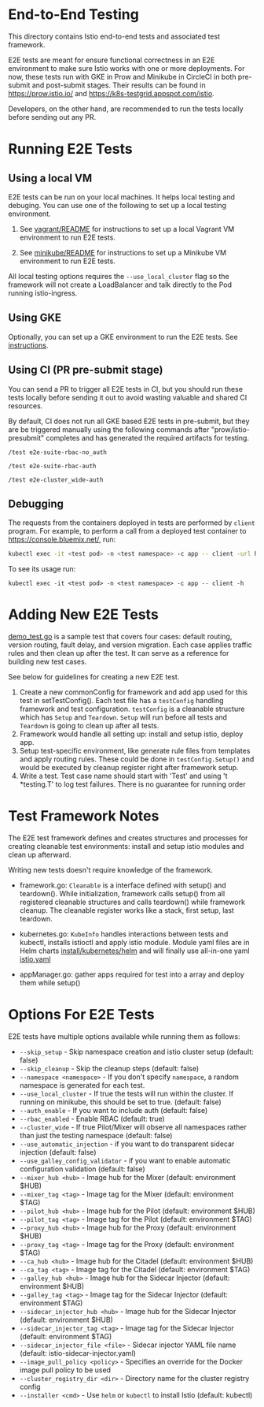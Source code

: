 # End-to-End Testing

This directory contains Istio end-to-end tests and associated test framework.

E2E tests are meant for ensure functional correctness in an E2E environment to make sure Istio works with one or more deployments. For now, these tests run with GKE in Prow and Minikube in CircleCI in both pre-submit and post-submit stages. Their results can be found in https://prow.istio.io/ and https://k8s-testgrid.appspot.com/istio.

Developers, on the other hand, are recommended to run the tests locally before sending out any PR.


# Running E2E Tests

## Using a local VM
E2E tests can be run on your local machines. It helps local testing and debuging. You can use one of the following to set up a local testing environment.

1. See [vagrant/README](local/vagrant/README.md) for instructions to set up a local Vagrant VM environment to run E2E tests.

2. See [minikube/README](local/minikube/README.md) for instructions to set up a Minikube VM environment to run E2E tests.

All local testing options requires the `--use_local_cluster` flag so the framework will not create a LoadBalancer and talk directly to the Pod running istio-ingress.


## Using GKE
Optionally, you can set up a GKE environment to run the E2E tests. See [instructions](UsingGKE.md).


## Using CI (PR pre-submit stage)
You can send a PR to trigger all E2E tests in CI, but you should run these tests locally before sending it out to avoid wasting valuable and shared CI resources.

By default, CI does not run all GKE based E2E tests in pre-submit, but they are be triggered manually using the following commands after "prow/istio-presubmit" completes and has generated the required artifacts for testing.

`/test e2e-suite-rbac-no_auth`

`/test e2e-suite-rbac-auth`

`/test e2e-cluster_wide-auth`


## Debugging
The requests from the containers deployed in tests are performed by `client` program.
For example, to perform a call from a deployed test container to https://console.bluemix.net/, run:

```bash
kubectl exec -it <test pod> -n <test namespace> -c app -- client -url https://console.bluemix.net/
```

To see its usage run:

```
kubectl exec -it <test pod> -n <test namespace> -c app -- client -h
```


# Adding New E2E Tests
[demo_test.go](tests/bookinfo/demo_test.go) is a sample test that covers four cases: default routing, version routing, fault delay, and version migration.
Each case applies traffic rules and then clean up after the test. It can serve as a reference for building new test cases.

See below for guidelines for creating a new E2E test.
1. Create a new commonConfig for framework and add app used for this test in setTestConfig().
   Each test file has a `testConfig` handling framework and test configuration.
   `testConfig` is a cleanable structure which has  `Setup` and `Teardown`. `Setup` will run before all tests and `Teardown`
   is going to clean up after all tests.
2. Framework would handle all setting up: install and setup istio, deploy app.
3. Setup test-specific environment, like generate rule files from templates and apply routing rules.
   These could be done in `testConfig.Setup()` and would be executed by cleanup register right after framework setup.
4. Write a test. Test case name should start with 'Test' and using 't *testing.T' to log test failures.
   There is no guarantee for running order


# Test Framework Notes

The E2E test framework defines and creates structures and processes for creating cleanable test environments:
install and setup istio modules and clean up afterward.

Writing new tests doesn't require knowledge of the framework.

- framework.go: `Cleanable` is a interface defined with setup() and teardown(). While initialization, framework calls setup() from all registered cleanable
structures and calls teardown() while framework cleanup. The cleanable register works like a stack, first setup, last teardown.

- kubernetes.go: `KubeInfo` handles interactions between tests and kubectl, installs istioctl and apply istio module. Module yaml files are in Helm charts
[install/kubernetes/helm](../../install/kubernetes/helm) and will finally use all-in-one yaml [istio.yaml](../../install/kubernetes/istio.yaml)

- appManager.go: gather apps required for test into a array and deploy them while setup()

# Options For E2E Tests

E2E tests have multiple options available while running them as follows:

* `--skip_setup` - Skip namespace creation and istio cluster setup (default: false)
* `--skip_cleanup` - Skip the cleanup steps (default: false)
* `--namespace <namespace>` - If you don't specify `namespace`, a random namespace is generated for each test.
* `--use_local_cluster` - If true the tests will run within the cluster. If running on minikube, this should be set to true. (default: false)
* `--auth_enable` - If you want to include auth (default: false)
* `--rbac_enabled` - Enable RBAC (default: true)
* `--cluster_wide` - If true Pilot/Mixer will observe all namespaces rather than just the testing namespace (default: false)
* `--use_automatic_injection` - if you want to do transparent sidecar injection  (default: false)
* `--use_galley_config_validator` - if you want to enable automatic configuration validation (default: false)
* `--mixer_hub <hub>` - Image hub for the Mixer (default: environment $HUB)
* `--mixer_tag <tag>` - Image tag for the Mixer (default: environment $TAG)
* `--pilot_hub <hub>` - Image hub for the Pilot (default: environment $HUB)
* `--pilot_tag <tag>` - Image tag for the Pilot (default: environment $TAG)
* `--proxy_hub <hub>` - Image hub for the Proxy (default: environment $HUB)
* `--proxy_tag <tag>` - Image tag for the Proxy (default: environment $TAG)
* `--ca_hub <hub>` - Image hub for the Citadel (default: environment $HUB)
* `--ca_tag <tag>` - Image tag for the Citadel (default: environment $TAG)
* `--galley_hub <hub>` - Image hub for the Sidecar Injector (default: environment $HUB)
* `--galley_tag <tag>` - Image tag for the Sidecar Injector (default: environment $TAG)
* `--sidecar_injector_hub <hub>` - Image hub for the Sidecar Injector (default: environment $HUB)
* `--sidecar_injector_tag <tag>` - Image tag for the Sidecar Injector (default: environment $TAG)
* `--sidecar_injector_file <file>` - Sidecar injector YAML file name (default: istio-sidecar-injector.yaml)
* `--image_pull_policy <policy>` - Specifies an override for the Docker image pull policy to be used
* `--cluster_registry_dir <dir>` - Directory name for the cluster registry config
* `--installer <cmd>` - Use `helm` or `kubectl` to install Istio (default: kubectl)
